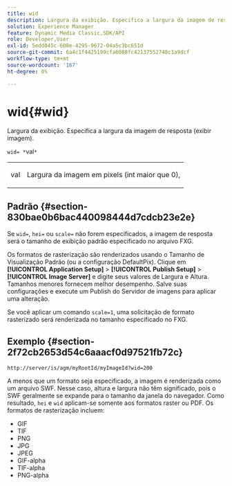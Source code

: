 ```yaml
---
title: wid
description: Largura da exibição. Especifica a largura da imagem de resposta (exibir imagem).
solution: Experience Manager
feature: Dynamic Media Classic,SDK/API
role: Developer,User
exl-id: 5edd045c-600e-4295-9672-04a5c3bc651d
source-git-commit: 6a4c1f4425199cfa6088fc42137552748c1a9dcf
workflow-type: tm+mt
source-wordcount: '167'
ht-degree: 0%

---
```


# wid{#wid}

Largura da exibição. Especifica a largura da imagem de resposta (exibir imagem).

`wid= *`val`*`

<table id="simpletable_8229FEFB366F4A799C206FD3E3C601BA"> 
 <tr class="strow"> 
  <td class="stentry"> <p><span class="codeph"> <span class="varname"> val</span></span> </p> </td> 
  <td class="stentry"> <p>Largura da imagem em pixels (int maior que 0), </p></td> 
 </tr> 
</table>

## Padrão {#section-830bae0b6bac440098444d7cdcb23e2e}

Se `wid=`, `hei=` ou `scale=` não forem especificados, a imagem de resposta será o tamanho de exibição padrão especificado no arquivo FXG.

Os formatos de rasterização são renderizados usando o Tamanho de Visualização Padrão (ou a configuração DefaultPix). Clique em **[!UICONTROL Application Setup]** > **[!UICONTROL Publish Setup]** > **[!UICONTROL Image Server]** e digite seus valores de Largura e Altura. Tamanhos menores fornecem melhor desempenho. Salve suas configurações e execute um Publish do Servidor de imagens para aplicar uma alteração.

Se você aplicar um comando `scale=1`, uma solicitação de formato rasterizado será renderizada no tamanho especificado no FXG.

## Exemplo {#section-2f72cb2653d54c6aaacf0d97521fb72c}

`http://server/is/agm/myRootId/myImageId?wid=200`

A menos que um formato seja especificado, a imagem é renderizada como um arquivo SWF. Nesse caso, altura e largura não têm significado, pois o SWF geralmente se expande para o tamanho da janela do navegador. Como resultado, `hei` e `wid` aplicam-se somente aos formatos raster ou PDF. Os formatos de rasterização incluem:

* GIF
* TIF
* PNG
* JPG
* JPEG
* GIF-alpha
* TIF-alpha
* PNG-alpha
